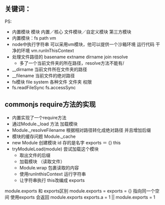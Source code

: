 关键词：
- 
PS:
- 内置模块 模块 内置／核心    文件模块／自定义模块    第三方模块
- 内置模块：fs path vm 
- node中执行字符串 可以采用vm模块，他可以提供一个沙箱环境 运行代码  干净的环境 vm.runInThisContext
- 处理文件路径的 basename extname dirname join  resolve 
  - 多了一个当前文件夹的所在路径，resolve方法不能有/
- __dirname 当前文件所在文件夹的路径
- __filename 当前文件的绝对路径
- fs模块  file system 各种文件 文件夹 权限
- fs.readFileSync fs.accessSync

## commonjs require方法的实现
- 内置实现了一个require方法
- 通过Module._load 方法 加载模块
- Module._resolveFilename  根据相对路径转化成绝对路径 并且增加后缀
- 模块的缓存问题 Module._cache
-  new Module 创建模块  id 存的是名字 exports ＝ {}  this
- tryModuleLoad(module) 尝试加载这个模块
    - 取出文件的后缀
    - 加载模块 （读取文件）
    - Module.wrap 包裹读取的内容
    - 使用runInthisContext 运行字符串
    - 让字符串执行 this改编成 exports

module.exports 和 exports区别
module.exports = exports = {} 指向同一个空间
使用exports 会返回 module.exports
exports.a = 1 || module.exports  = 1